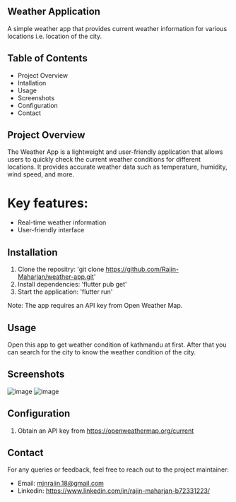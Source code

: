 ## Weather Application
A simple weather app that provides current weather information for various locations i.e. location of the city. 

## Table of Contents
  - Project Overview
  - Intallation
  - Usage
  - Screenshots
  - Configuration
  - Contact
 
## Project Overview
  The Weather App is a lightweight and user-friendly application that allows users to quickly check the current weather conditions for different locations. It       provides accurate weather data such as temperature, humidity, wind speed, and more.

  # Key features:
  - Real-time weather information
  - User-friendly interface

## Installation
  1. Clone the repositry: 'git clone https://github.com/Rajin-Maharjan/weather-app.git'
  2. Install dependencies: 'flutter pub get'
  3. Start the application: 'flutter run'
  
  Note: The app requires an API key from Open Weather Map.

## Usage
  Open this app to get weather condition of kathmandu at first. After that you can search for the city to know the weather condition of the city.
  
## Screenshots

![image](https://github.com/Rajin-Maharjan/weather-app/assets/132996735/f71c16a0-7b26-4097-9ac6-77b0fe904015)
![image](https://github.com/Rajin-Maharjan/weather-app/assets/132996735/af35b15b-b0dd-4cda-a6b4-1b7cccbb5269)
  
## Configuration
  1. Obtain an API key from https://openweathermap.org/current

## Contact
  For any queries or feedback, feel free to reach out to the project maintainer:
  - Email: mjnrajin.18@gmail.com
  - Linkedin: https://www.linkedin.com/in/rajin-maharjan-b72331223/
